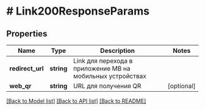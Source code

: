 # # Link200ResponseParams

## Properties

Name | Type | Description | Notes
------------ | ------------- | ------------- | -------------
**redirect_url** | **string** | Link для перехода в приложение MB на мобильных устройствах |
**web_qr** | **string** | URL для получения QR | [optional]

[[Back to Model list]](../../README.md#models) [[Back to API list]](../../README.md#endpoints) [[Back to README]](../../README.md)
